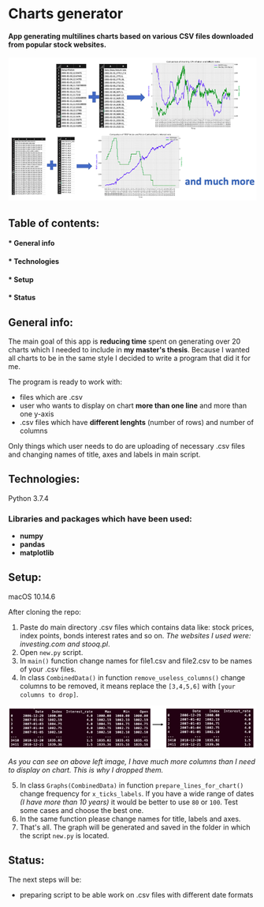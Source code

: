 # Charts generator 
#### App generating multilines charts based on various CSV files downloaded from popular stock websites.

<img src="readme_images/image3_for_github.png" width="800">

## Table of contents:
#### * General info
#### * Technologies 
#### * Setup
#### * Status

## **General info**:
The main goal of this app is **reducing time** spent on generating over 20 charts which I needed to include in **my master's thesis**. 
Because I wanted all charts to be in the same style I decided to write a program that did it for me.

The program is ready to work with:
* files which are .csv 
* user who wants to display on chart **more than one line** and more than one y-axis
* .csv files which have **different lenghts** (number of rows) and number of columns

Only things which user needs to do are uploading of necessary .csv files and changing names of title, axes and labels in main script.
     
## **Technologies**:
Python 3.7.4

### Libraries and packages which have been used:
 - **numpy**
 - **pandas**
 - **matplotlib**
 
 
## **Setup**:
macOS 10.14.6
 
After cloning the repo:
1. Paste do main directory .csv files which contains data like: stock prices, index points, bonds interest rates and so on. _The websites I used were: investing.com and stooq.pl_.
2. Open ```new.py``` script.
3. In ```main()``` function change names for file1.csv and file2.csv to be names of your .csv files.
4. In class ```CombinedData()``` in function ```remove_useless_columns()``` change columns to be removed, it means replace the ```[3,4,5,6]``` with ```[your columns to drop]```.

<img src="readme_images/image2_for_github.png" width="700"> 

_As you can see on above left image, I have much more columns than I need to display on chart. This is why I dropped them._

5. In class ```Graphs(CombinedData)``` in function ```prepare_lines_for_chart()``` change frequency for ```x_ticks_labels```. If you have a wide range of dates _(I have more than 10 years)_ it would be better to use ```80``` or ```100```. Test some cases and choose the best one.
6. In the same function please change names for title, labels and axes.
7. That's all. The graph will be generated and saved in the folder in which the script ```new.py``` is located.

## **Status**:

The next steps will be:
* preparing script to be able work on .csv files with different date formats

